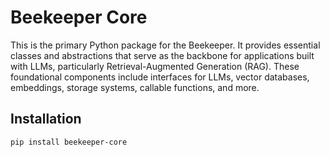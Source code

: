# Beekeeper Core

This is the primary Python package for the Beekeeper. It provides essential classes and abstractions that serve as the backbone for applications built with LLMs, particularly Retrieval-Augmented Generation (RAG). These foundational components include interfaces for LLMs, vector databases, embeddings, storage systems, callable functions, and more.

## Installation 

```bash
pip install beekeeper-core
```